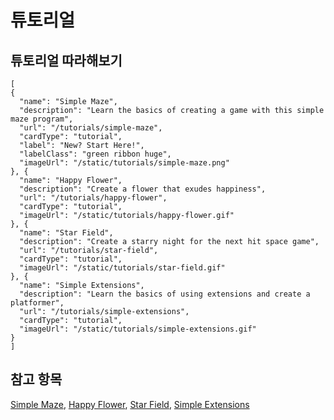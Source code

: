 # 튜토리얼

## 튜토리얼 따라해보기

```codecard
[
{
  "name": "Simple Maze",
  "description": "Learn the basics of creating a game with this simple maze program",
  "url": "/tutorials/simple-maze",
  "cardType": "tutorial",
  "label": "New? Start Here!",
  "labelClass": "green ribbon huge",
  "imageUrl": "/static/tutorials/simple-maze.png"
}, {
  "name": "Happy Flower",
  "description": "Create a flower that exudes happiness",
  "url": "/tutorials/happy-flower",
  "cardType": "tutorial",
  "imageUrl": "/static/tutorials/happy-flower.gif"
}, {
  "name": "Star Field",
  "description": "Create a starry night for the next hit space game",
  "url": "/tutorials/star-field",
  "cardType": "tutorial",
  "imageUrl": "/static/tutorials/star-field.gif"
}, {
  "name": "Simple Extensions",
  "description": "Learn the basics of using extensions and create a platformer",
  "url": "/tutorials/simple-extensions",
  "cardType": "tutorial",
  "imageUrl": "/static/tutorials/simple-extensions.gif"
}
]
```

## 참고 항목

[Simple Maze](/tutorials/simple-maze), [Happy Flower](/tutorials/happy-flower), [Star Field](/tutorials/star-field), [Simple Extensions](/tutorials/simple-extensions)